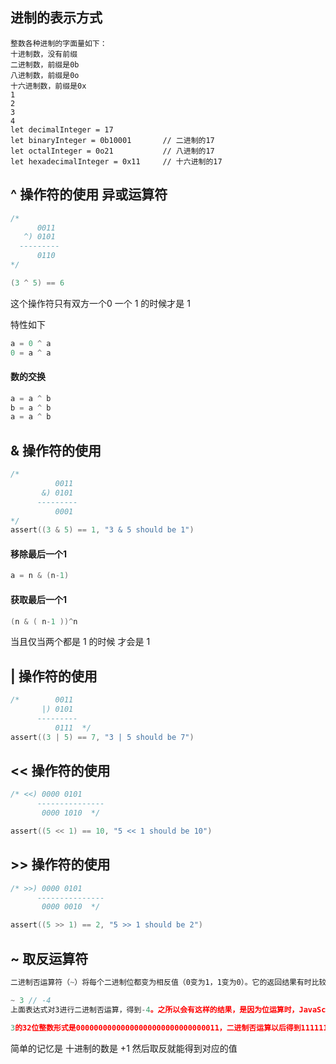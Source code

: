 ## 进制的表示方式 ##
```
整数各种进制的字面量如下：
十进制数，没有前缀
二进制数，前缀是0b
八进制数，前缀是0o
十六进制数，前缀是0x
1
2
3
4
let decimalInteger = 17
let binaryInteger = 0b10001       // 二进制的17
let octalInteger = 0o21           // 八进制的17
let hexadecimalInteger = 0x11     // 十六进制的17
```

## ^ 操作符的使用 异或运算符 ##

```c
/*    
      0011
   ^) 0101
  ---------
      0110  
*/

(3 ^ 5) == 6
```

这个操作符只有双方一个0 一个 1 的时候才是 1

特性如下

```go
a = 0 ^ a
0 = a ^ a
```

#### 数的交换
```go
a = a ^ b
b = a ^ b
a = a ^ b
```

## & 操作符的使用
```go
/*        
          0011
	   &) 0101
	  ---------
	      0001  
*/
assert((3 & 5) == 1, "3 & 5 should be 1")
```
#### 移除最后一个1 ####
```go
a = n & (n-1)
```

#### 获取最后一个1 ####
```go
(n & ( n-1 ))^n
```


当且仅当两个都是 1 的时候 才会是 1
## | 操作符的使用
```go
/*        0011
	   |) 0101
	  ---------
	      0111  */
assert((3 | 5) == 7, "3 | 5 should be 7")
```

## << 操作符的使用
```go
/* <<) 0000 0101
	  ---------------
       0000 1010  */

assert((5 << 1) == 10, "5 << 1 should be 10")
```

## >> 操作符的使用
```go
/* >>) 0000 0101
	  ---------------
       0000 0010  */

assert((5 >> 1) == 2, "5 >> 1 should be 2")
```

## ~ 取反运算符
```javascript
二进制否运算符（~）将每个二进制位都变为相反值（0变为1，1变为0）。它的返回结果有时比较难理解，因为涉及到计算机内部的数值表示机制。

~ 3 // -4
上面表达式对3进行二进制否运算，得到-4。之所以会有这样的结果，是因为位运算时，JavaScript 内部将所有的运算子都转为32位的二进制整数再进行运算。

3的32位整数形式是00000000000000000000000000000011，二进制否运算以后得到11111111111111111111111111111100。由于第一位（符号位）是1，所以这个数是一个负数。JavaScript 内部采用补码形式表示负数，即需要将这个数减去1，再取一次反，然后加上负号，才能得到这个负数对应的10进制值。这个数减去1等于11111111111111111111111111111011，再取一次反得到00000000000000000000000000000100，再加上负号就是-4
```
简单的记忆是 十进制的数是 +1 然后取反就能得到对应的值
